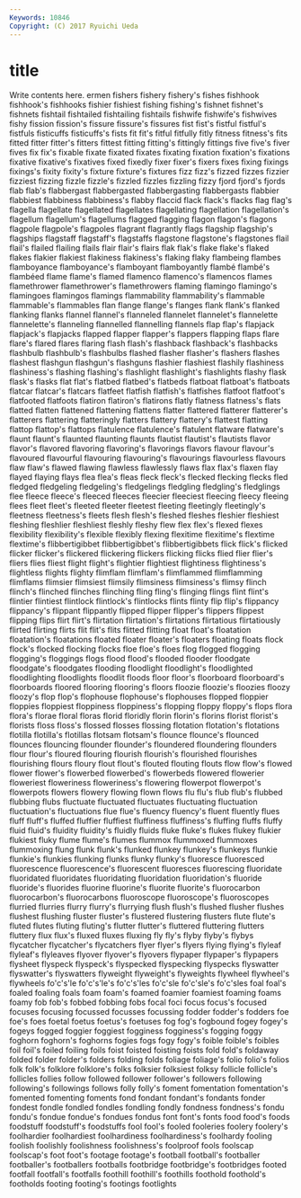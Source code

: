 ```yaml
---
Keywords: 10846 
Copyright: (C) 2017 Ryuichi Ueda
---
```


# title

Write contents here.
ermen fishers fishery fishery's fishes fishhook fishhook's fishhooks fishier fishiest
fishing fishing's fishnet fishnet's fishnets fishtail fishtailed fishtailing fishtails fishwife
fishwife's fishwives fishy fission fission's fissure fissure's fissures fist fist's
fistful fistful's fistfuls fisticuffs fisticuffs's fists fit fit's fitful fitfully
fitly fitness fitness's fits fitted fitter fitter's fitters fittest fitting
fitting's fittingly fittings five five's fiver fives fix fix's fixable
fixate fixated fixates fixating fixation fixation's fixations fixative fixative's fixatives
fixed fixedly fixer fixer's fixers fixes fixing fixings fixings's fixity
fixity's fixture fixture's fixtures fizz fizz's fizzed fizzes fizzier fizziest
fizzing fizzle fizzle's fizzled fizzles fizzling fizzy fjord fjord's fjords
flab flab's flabbergast flabbergasted flabbergasting flabbergasts flabbier flabbiest flabbiness flabbiness's
flabby flaccid flack flack's flacks flag flag's flagella flagellate flagellated
flagellates flagellating flagellation flagellation's flagellum flagellum's flagellums flagged flagging flagon
flagon's flagons flagpole flagpole's flagpoles flagrant flagrantly flags flagship flagship's
flagships flagstaff flagstaff's flagstaffs flagstone flagstone's flagstones flail flail's flailed
flailing flails flair flair's flairs flak flak's flake flake's flaked
flakes flakier flakiest flakiness flakiness's flaking flaky flambeing flambes flamboyance
flamboyance's flamboyant flamboyantly flambé flambé's flambéed flame flame's flamed flamenco
flamenco's flamencos flames flamethrower flamethrower's flamethrowers flaming flamingo flamingo's flamingoes
flamingos flamings flammability flammability's flammable flammable's flammables flan flange flange's
flanges flank flank's flanked flanking flanks flannel flannel's flanneled flannelet
flannelet's flannelette flannelette's flanneling flannelled flannelling flannels flap flap's flapjack
flapjack's flapjacks flapped flapper flapper's flappers flapping flaps flare flare's
flared flares flaring flash flash's flashback flashback's flashbacks flashbulb flashbulb's
flashbulbs flashed flasher flasher's flashers flashes flashest flashgun flashgun's flashguns
flashier flashiest flashily flashiness flashiness's flashing flashing's flashlight flashlight's flashlights
flashy flask flask's flasks flat flat's flatbed flatbed's flatbeds flatboat
flatboat's flatboats flatcar flatcar's flatcars flatfeet flatfish flatfish's flatfishes flatfoot
flatfoot's flatfooted flatfoots flatiron flatiron's flatirons flatly flatness flatness's flats
flatted flatten flattened flattening flattens flatter flattered flatterer flatterer's flatterers
flattering flatteringly flatters flattery flattery's flattest flatting flattop flattop's flattops
flatulence flatulence's flatulent flatware flatware's flaunt flaunt's flaunted flaunting flaunts
flautist flautist's flautists flavor flavor's flavored flavoring flavoring's flavorings flavors
flavour flavour's flavoured flavourful flavouring flavouring's flavourings flavourless flavours flaw
flaw's flawed flawing flawless flawlessly flaws flax flax's flaxen flay
flayed flaying flays flea flea's fleas fleck fleck's flecked flecking
flecks fled fledged fledgeling fledgeling's fledgelings fledgling fledgling's fledglings flee
fleece fleece's fleeced fleeces fleecier fleeciest fleecing fleecy fleeing flees
fleet fleet's fleeted fleeter fleetest fleeting fleetingly fleetingly's fleetness fleetness's
fleets flesh flesh's fleshed fleshes fleshier fleshiest fleshing fleshlier fleshliest
fleshly fleshy flew flex flex's flexed flexes flexibility flexibility's flexible
flexibly flexing flexitime flexitime's flextime flextime's flibbertigibbet flibbertigibbet's flibbertigibbets flick
flick's flicked flicker flicker's flickered flickering flickers flicking flicks flied
flier flier's fliers flies fliest flight flight's flightier flightiest flightiness
flightiness's flightless flights flighty flimflam flimflam's flimflammed flimflamming flimflams flimsier
flimsiest flimsily flimsiness flimsiness's flimsy flinch flinch's flinched flinches flinching
fling fling's flinging flings flint flint's flintier flintiest flintlock flintlock's
flintlocks flints flinty flip flip's flippancy flippancy's flippant flippantly flipped
flipper flipper's flippers flippest flipping flips flirt flirt's flirtation flirtation's
flirtations flirtatious flirtatiously flirted flirting flirts flit flit's flits flitted
flitting float float's floatation floatation's floatations floated floater floater's floaters
floating floats flock flock's flocked flocking flocks floe floe's floes
flog flogged flogging flogging's floggings flogs flood flood's flooded flooder
floodgate floodgate's floodgates flooding floodlight floodlight's floodlighted floodlighting floodlights floodlit
floods floor floor's floorboard floorboard's floorboards floored flooring flooring's floors
floozie floozie's floozies floozy floozy's flop flop's flophouse flophouse's flophouses
flopped floppier floppies floppiest floppiness floppiness's flopping floppy floppy's flops
flora flora's florae floral floras florid floridly florin florin's florins
florist florist's florists floss floss's flossed flosses flossing flotation flotation's
flotations flotilla flotilla's flotillas flotsam flotsam's flounce flounce's flounced flounces
flouncing flounder flounder's floundered floundering flounders flour flour's floured flouring
flourish flourish's flourished flourishes flourishing flours floury flout flout's flouted
flouting flouts flow flow's flowed flower flower's flowerbed flowerbed's flowerbeds
flowered flowerier floweriest floweriness floweriness's flowering flowerpot flowerpot's flowerpots flowers
flowery flowing flown flows flu flu's flub flub's flubbed flubbing
flubs fluctuate fluctuated fluctuates fluctuating fluctuation fluctuation's fluctuations flue flue's
fluency fluency's fluent fluently flues fluff fluff's fluffed fluffier fluffiest
fluffiness fluffiness's fluffing fluffs fluffy fluid fluid's fluidity fluidity's fluidly
fluids fluke fluke's flukes flukey flukier flukiest fluky flume flume's
flumes flummox flummoxed flummoxes flummoxing flung flunk flunk's flunked flunkey
flunkey's flunkeys flunkie flunkie's flunkies flunking flunks flunky flunky's fluoresce
fluoresced fluorescence fluorescence's fluorescent fluoresces fluorescing fluoridate fluoridated fluoridates fluoridating
fluoridation fluoridation's fluoride fluoride's fluorides fluorine fluorine's fluorite fluorite's fluorocarbon
fluorocarbon's fluorocarbons fluoroscope fluoroscope's fluoroscopes flurried flurries flurry flurry's flurrying
flush flush's flushed flusher flushes flushest flushing fluster fluster's flustered
flustering flusters flute flute's fluted flutes fluting fluting's flutter flutter's
fluttered fluttering flutters fluttery flux flux's fluxed fluxes fluxing fly
fly's flyby flyby's flybys flycatcher flycatcher's flycatchers flyer flyer's flyers
flying flying's flyleaf flyleaf's flyleaves flyover flyover's flyovers flypaper flypaper's
flypapers flysheet flyspeck flyspeck's flyspecked flyspecking flyspecks flyswatter flyswatter's flyswatters
flyweight flyweight's flyweights flywheel flywheel's flywheels fo'c's'le fo'c's'le's fo'c's'les fo'c'sle
fo'c'sle's fo'c'sles foal foal's foaled foaling foals foam foam's foamed
foamier foamiest foaming foams foamy fob fob's fobbed fobbing fobs
focal foci focus focus's focused focuses focusing focussed focusses focussing
fodder fodder's fodders foe foe's foes foetal foetus foetus's foetuses
fog fog's fogbound fogey fogey's fogeys fogged foggier foggiest fogginess
fogginess's fogging foggy foghorn foghorn's foghorns fogies fogs fogy fogy's
foible foible's foibles foil foil's foiled foiling foils foist foisted
foisting foists fold fold's foldaway folded folder folder's folders folding
folds foliage foliage's folio folio's folios folk folk's folklore folklore's
folks folksier folksiest folksy follicle follicle's follicles follies follow followed
follower follower's followers following following's followings follows folly folly's foment
fomentation fomentation's fomented fomenting foments fond fondant fondant's fondants fonder
fondest fondle fondled fondles fondling fondly fondness fondness's fondu fondu's
fondue fondue's fondues fondus font font's fonts food food's foods
foodstuff foodstuff's foodstuffs fool fool's fooled fooleries foolery foolery's foolhardier
foolhardiest foolhardiness foolhardiness's foolhardy fooling foolish foolishly foolishness foolishness's foolproof
fools foolscap foolscap's foot foot's footage footage's football football's footballer
footballer's footballers footballs footbridge footbridge's footbridges footed footfall footfall's footfalls
foothill foothill's foothills foothold foothold's footholds footing footing's footings footlights
